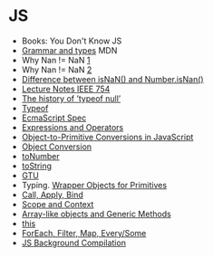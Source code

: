 # JS #

- Books: You Don't Know JS
- [Grammar and types](https://developer.mozilla.org/bm/docs/Web/JavaScript/Guide/Grammar_and_Types) MDN
- Why Nan != NaN [1](https://stackoverflow.com/questions/1565164/what-is-the-rationale-for-all-comparisons-returning-false-for-ieee754-nan-values)
- Why Nan != NaN [2](https://www.quora.com/In-JavaScript-why-does-the-expression-NaN-NaN-give-a-false-value)
- [Difference between isNaN() and Number.isNan()](https://developer.mozilla.org/en-US/docs/Web/JavaScript/Reference/Global_Objects/NaN)
- [Lecture Notes IEEE 754](http://www.cs.berkeley.edu/~wkahan/ieee754status/IEEE754.PDF)
- [The history of ’typeof null’](http://2ality.com/2013/10/typeof-null.html)
- [Typeof](https://developer.mozilla.org/en-US/docs/Web/JavaScript/Reference/Operators/typeof)
- [EcmaScript Spec](http://www.ecma-international.org/ecma-262/5.1/#sec-8)
- [Expressions and Operators](https://developer.mozilla.org/en-US/docs/Web/JavaScript/Guide/Expressions_and_Operators)
- [Object-to-Primitive Conversions in JavaScript](http://www.adequatelygood.com/Object-to-Primitive-Conversions-in-JavaScript.html)
- [Object Conversion](https://learn.javascript.ru/object-conversion)
- [toNumber](https://developer.mozilla.org/en-US/docs/Web/JavaScript/Reference/Global_Objects/Number/prototype)
- [toString](https://developer.mozilla.org/en-US/docs/Web/JavaScript/Reference/Global_Objects/String/prototype)
- [GTU](https://github.com/aca-betconstruct/test-force)
- Typing. [Wrapper Objects for Primitives](http://speakingjs.com/es5/ch08.html)
- [Call, Apply, Bind](https://www.codementor.io/niladrisekhardutta/how-to-call-apply-and-bind-in-javascript-8i1jca6jp)
- [Scope and Context](http://ryanmorr.com/understanding-scope-and-context-in-javascript/)
- [Array-like objects and Generic Methods](http://2ality.com/2013/05/quirk-array-like-objects.html)
- [this](https://habrahabr.ru/post/149516/)
- [ForEach, Filter, Map, Every/Some](https://learn.javascript.ru/array-iteration)
- [JS Background Compilation](https://v8project.blogspot.am/2018/03/background-compilation.html)
